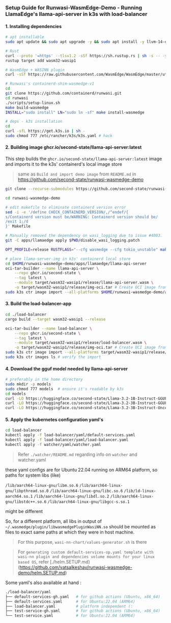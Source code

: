 
### Setup Guide for Runwasi-WasmEdge-Demo - Running LlamaEdge's llama-api-server in k3s with load-balancer

#### 1. Installing dependencies 
```sh
# apt installable
sudo apt update && sudo apt upgrade -y && sudo apt install -y llvm-14-dev liblld-14-dev software-properties-common gcc g++ asciinema containerd cmake zlib1g-dev build-essential python3 python3-dev python3-pip git clang bc jq

# Rust
curl --proto '=https' --tlsv1.2 -sSf https://sh.rustup.rs | sh -s -- -y && source $HOME/.cargo/env
rustup target add wasm32-wasip1

# WasmEdge + WASINN plugin
curl -sSf https://raw.githubusercontent.com/WasmEdge/WasmEdge/master/utils/install.sh | bash -s -- --plugins wasi_nn-ggml -v 0.14.1 # binaries and plugin in $HOME/.wasmedge

# Runwasi's containerd-shim-wasmedge-v1
cd
git clone https://github.com/containerd/runwasi.git
cd runwasi
./scripts/setup-linux.sh
make build-wasmedge
INSTALL="sudo install" LN="sudo ln -sf" make install-wasmedge

# deps - k3s installation
cd
curl -sfL https://get.k3s.io | sh - 
sudo chmod 777 /etc/rancher/k3s/k3s.yaml # hack
```

#### 2. Building image ghcr.io/second-state/llama-api-server:latest
This step builds the `ghcr.io/second-state/llama-api-server:latest` image and imports it to the k3s' containerd's local image store

> same as `Build and import demo image` from `README.md` in https://github.com/second-state/runwasi-wasmedge-demo

```sh
git clone --recurse-submodules https://github.com/second-state/runwasi-wasmedge-demo.git

cd runwasi-wasmedge-demo

# edit makefile to eliminate containerd version error
sed -i -e '/define CHECK_CONTAINERD_VERSION/,/^endef/{
s/Containerd version must be/WARNING: Containerd version should be/
/exit 1;/d
}' Makefile

# Manually removed the dependency on wasi_logging due to issue #4003.
git -C apps/llamaedge apply $PWD/disable_wasi_logging.patch

OPT_PROFILE=release RUSTFLAGS="--cfg wasmedge --cfg tokio_unstable" make apps/llamaedge/llama-api-server

# place llama-server-img in k3s' containerd local store
cd $HOME/runwasi-wasmedge-demo/apps/llamaedge/llama-api-server
oci-tar-builder --name llama-api-server \
    --repo ghcr.io/second-state \
    --tag latest \
    --module target/wasm32-wasip1/release/llama-api-server.wasm \
    -o target/wasm32-wasip1/release/img-oci.tar # Create OCI image from the WASM binary
sudo k3s ctr image import --all-platforms $HOME/runwasi-wasmedge-demo/apps/llamaedge/llama-api-server/target/wasm32-wasip1/release/img-oci.tar 
```

#### 3. Build the load-balancer-app
```sh
cd ./load-balancer
cargo build --target wasm32-wasip1 --release

oci-tar-builder --name load-balancer \
    --repo ghcr.io/second-state \
    --tag latest \
    --module target/wasm32-wasip1/release/load-balancer.wasm \
    -o target/wasm32-wasip1/release/img-oci.tar # Create OCI image from the WASM binary
sudo k3s ctr image import --all-platforms target/wasm32-wasip1/release/img-oci.tar
sudo k3s ctr images ls # verify the import
```


#### 4. Download the gguf model needed by llama-api-server
```sh 
# preferably in the home directory
sudo mkdir -p models
sudo chmod 777 models  # ensure it's readable by k3s
cd models
curl -LO https://huggingface.co/second-state/Llama-3.2-1B-Instruct-GGUF/resolve/main/Llama-3.2-1B-Instruct-Q5_K_M.gguf
curl -LO https://huggingface.co/second-state/Llama-3.2-3B-Instruct-GGUF/resolve/main/Llama-3.2-3B-Instruct-Q5_K_M.gguf
curl -LO https://huggingface.co/second-state/Llama-3.2-3B-Instruct-Uncensored-GGUF/resolve/main/Llama-3.2-3B-Instruct-Uncensored-Q5_K_M.gguf

```

#### 5. Apply the kubernetes configuration yaml's
```sh
cd load-balancer
kubectl apply -f load-balancer/yaml/default-services.yaml
kubectl apply -f load-balancer/yaml/load-balancer.yaml
kubectl apply -f watcher/yaml/watcher.yaml
```
> Refer `./watcher/README.md` regarding info on `watcher` and watcher.yaml

these yaml configs are for Ubuntu 22.04 running on ARM64 platform, so paths for system libs (like)

`/lib/aarch64-linux-gnu/libm.so.6`
`/lib/aarch64-linux-gnu/libpthread.so.0`
`/lib/aarch64-linux-gnu/libc.so.6`
`/lib/ld-linux-aarch64.so.1`
`/lib/aarch64-linux-gnu/libdl.so.2`
`/lib/aarch64-linux-gnu/libstdc++.so.6`
`/lib/aarch64-linux-gnu/libgcc-s.so.1`

might be different

So, for a different platform, all libs in output of 
`~/.wasmedge/plugin/libwasmedgePluginWasiNN.so`
should be mounted as files to exact same paths at which they were in host machine.

> For this purpose, `wasi-nn-chart/values-generator.sh` is there

> For `generating custom default-services-op.yaml template with wasi-nn plugin and dependencies volume mounts for your linux based OS`, refer [./helm.SETUP.md)(https://github.com/vatsalkeshav/runwasi-wasmedge-demo/helm.SETUP.md)

Some yaml's also available at hand :
```sh
./load-balancer/yaml
├── default-services-gh.yaml   # for github actions (Ubuntu, x86_64)
├── default-services.yaml      # for Ubuntu:22.04 (ARM64)
├── load-balancer.yaml         # platform independent (:
├── test-service-gh.yaml       # for github actions (Ubuntu, x86_64)
└── test-service.yaml          # for Ubuntu:22.04 (ARM64)
```